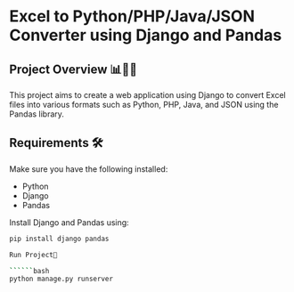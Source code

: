 # Excel to Python/PHP/Java/JSON Converter using Django and Pandas

## Project Overview 📊🐍🌐

This project aims to create a web application using Django to convert Excel files into various formats such as Python, PHP, Java, and JSON using the Pandas library.

## Requirements 🛠️

Make sure you have the following installed:

- Python
- Django
- Pandas

Install Django and Pandas using:

```bash
pip install django pandas

Run Project🚀

``````bash
python manage.py runserver

